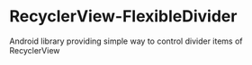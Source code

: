 # RecyclerView-FlexibleDivider
Android library providing simple way to control divider items of RecyclerView
